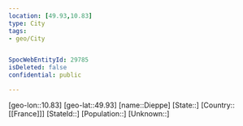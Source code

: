 ```yaml
---
location: [49.93,10.83]
type: City
tags:
- geo/City


SpocWebEntityId: 29785
isDeleted: false
confidential: public

---
```

[geo-lon::10.83]
[geo-lat::49.93]
[name::Dieppe]
[State::]
[Country::[[France]]]
[StateId::]
[Population::]
[Unknown::]

